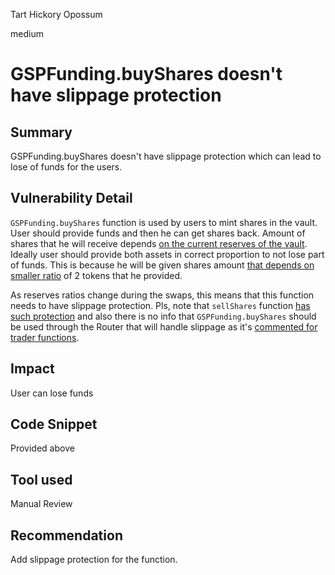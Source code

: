 Tart Hickory Opossum

medium

# GSPFunding.buyShares doesn't have slippage protection

## Summary
GSPFunding.buyShares doesn't have slippage protection which can lead to lose of funds for the users.
## Vulnerability Detail
`GSPFunding.buyShares` function is used by users to mint shares in the vault. User should provide funds and then he can get shares back. Amount of shares that he will receive depends [on the current reserves of the vault](https://github.com/sherlock-audit/2023-12-dodo-gsp/blob/main/dodo-gassaving-pool/contracts/GasSavingPool/impl/GSPFunding.sol#L67-L68). Ideally user should provide both assets in correct proportion to not lose part of funds. This is because he will be given shares amount [that depends on smaller ratio](https://github.com/sherlock-audit/2023-12-dodo-gsp/blob/main/dodo-gassaving-pool/contracts/GasSavingPool/impl/GSPFunding.sol#L69-L71) of 2 tokens that he provided.

As reserves ratios change during the swaps, this means that this function needs to have slippage protection. Pls, note that `sellShares` function [has such protection](https://github.com/sherlock-audit/2023-12-dodo-gsp/blob/main/dodo-gassaving-pool/contracts/GasSavingPool/impl/GSPFunding.sol#L95-L98) and also there is no info that `GSPFunding.buyShares` should be used through the Router that will handle slippage as it's [commented for trader functions](https://github.com/sherlock-audit/2023-12-dodo-gsp/blob/main/dodo-gassaving-pool/contracts/GasSavingPool/impl/GSPTrader.sol#L35C62-L35C88).
## Impact
User can lose funds
## Code Snippet
Provided above
## Tool used

Manual Review

## Recommendation
Add slippage protection for the function.